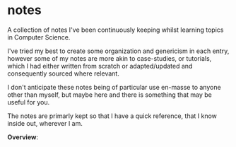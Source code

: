 # notes

A collection of notes I've been continuously keeping whilst learning topics in Computer Science. 

I've tried my best to create some organization and genericism in each entry, however some of my notes are more akin to case-studies, or tutorials, which I had either written from scratch or adapted/updated and consequently sourced where relevant.

I don't anticipate these notes being of particular use en-masse to anyone other than myself, but maybe here and there is something that may be useful for you.

The notes are primarly kept so that I have a quick reference, that I know inside out, wherever I am.


**Overview**:

```{tableofcontents}
```